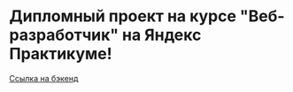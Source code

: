 # Дипломный проект на курсе "Веб-разработчик" на Яндекс Практикуме!

[Ссылка на бэкенд](https://api.evgexmovies.nomoredomains.xyz)

